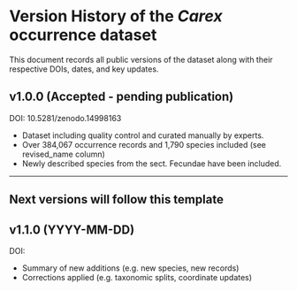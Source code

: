 # Version History of the *Carex* occurrence dataset
This document records all public versions of the dataset along with their respective DOIs, dates, and key updates.

## v1.0.0 (Accepted - pending publication)
DOI: 10.5281/zenodo.14998163  
- Dataset including quality control and curated manually by experts.
- Over 384,067 occurrence records and 1,790 species included (see revised_name column)
- Newly described species from the sect. Fecundae have been included.

---

## Next versions will follow this template

## v1.1.0 (YYYY-MM-DD)
DOI:
- Summary of new additions (e.g. new species, new records)
- Corrections applied (e.g. taxonomic splits, coordinate updates)

